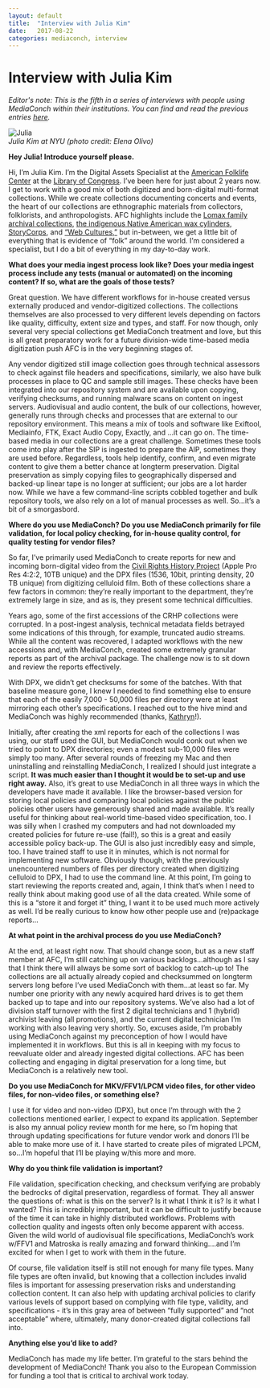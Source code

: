 ```yaml
---
layout: default
title:  "Interview with Julia Kim"
date:   2017-08-22
categories: mediaconch, interview
---
```


# Interview with Julia Kim

*Editor's note: This is the fifth in a series of interviews with people using MediaConch within their institutions. You can find and read the previous entries [here](https://mediaarea.net/MediaConch/blog.html).*  

![Julia](/MediaConch/images/julia-cropped.png)  
*Julia Kim at NYU (photo credit: Elena Olivo)*

**Hey Julia! Introduce yourself please.**  

Hi, I’m Julia Kim. I’m the Digital Assets Specialist at the [American Folklife Center](https://www.loc.gov/folklife/) at the [Library of Congress](https://www.loc.gov/). I’ve been here for just about 2 years now. I get to work with a good mix of both digitized and born-digital multi-format collections. While we create collections documenting concerts and events, the heart of our collections are ethnographic materials from collectors, folklorists, and anthropologists. AFC highlights include the [Lomax family archival collections](https://www.loc.gov/collections/alan-lomax-manuscripts/about-this-collection/), [the indigenous Native American wax cylinders](https://www.loc.gov/collections/omaha-indian-music/about-this-collection/), [StoryCorps](https://storycorps.org/), and [“Web Cultures,”](https://www.loc.gov/collections/web-cultures-web-archive/about-this-collection/) but in-between, we get a little bit of everything that is evidence of “folk” around the world. I’m considered a specialist, but I do a bit of everything in my day-to-day work.

**What does your media ingest process look like? Does your media ingest process include any tests (manual or automated) on the incoming content? If so, what are the goals of those tests?**  

Great question. We have different workflows for in-house created versus externally produced and vendor-digitized collections. The collections themselves are also processed to very different levels depending on factors like quality, difficulty, extent size and types, and staff. For now though, only several very special collections get MediaConch treatment and love, but this is all great preparatory work for a future division-wide time-based media digitization push AFC is in the very beginning stages of.

Any vendor digitized still image collection goes through technical assessors to check against file headers and specifications, similarly, we also have bulk processes in place to QC and sample still images. These checks have been integrated into our repository system and are available upon copying, verifying checksums, and running malware scans on content on ingest servers. Audiovisual and audio content, the bulk of our collections, however, generally runs through checks and processes that are external to our repository environment. This means a mix of tools and software like Exiftool, Mediainfo, FTK, Exact Audio Copy, Exactly, and ...it can go on. The time-based media in our collections are a great challenge. Sometimes these tools come into play after the SIP is ingested to prepare the AIP, sometimes they are used before. Regardless, tools help identify, confirm, and even migrate content to give them a better chance at longterm preservation. Digital preservation as simply copying files to geographically dispersed and backed-up linear tape is no longer at sufficient; our jobs are a lot harder now. While we have a few command-line scripts cobbled together and bulk repository tools, we also rely on a lot of manual processes as well. So...it’s a bit of a smorgasbord.


**Where do you use MediaConch? Do you use MediaConch primarily for file validation, for local policy checking, for in-house quality control, for quality testing for vendor files?**  

So far, I’ve primarily used MediaConch to create reports for new and incoming born-digital video from the [Civil Rights History Project](https://www.loc.gov/collections/civil-rights-history-project/about-this-collection/) (Apple Pro Res 4:2:2, 10TB unique) and the DPX files (1536, 10bit, printing density, 20 TB unique) from digitizing celluloid film. Both of these collections share a few factors in common: they’re really important to the department, they’re extremely large in size, and as is, they present some technical difficulties.

Years ago, some of the first accessions of the CRHP collections were corrupted. In a post-ingest analysis, technical metadata fields betrayed some indications of this through, for example, truncated audio streams. While all the content was recovered, I adapted workflows with the new accessions and, with MediaConch, created some extremely granular reports as part of the archival package. The challenge now is to sit down and review the reports effectively.

With DPX, we didn’t get checksums for some of the batches. With that baseline measure gone, I knew I needed to find something else to ensure that each of the easily 7,000 - 50,000 files per directory were at least mirroring each other’s specifications. I reached out to the hive mind and MediaConch was highly recommended (thanks, [Kathryn](https://mediaarea.net/MediaConch/2017/07/07/interview-with-kathryn-gronsbell/)!).

Initially, after creating the xml reports for each of the collections I was using, our staff used the GUI, but MediaConch would conk out when we tried to point to DPX directories; even a modest sub-10,000 files were simply too many. After several rounds of freezing my Mac and then uninstalling and reinstalling MediaConch, I realized I should just integrate a script. **It was much easier than I thought it would be to set-up and use right away.** Also, it’s great to use MediaConch in all three ways in which the developers have made it available. I like the browser-based version for storing local policies and comparing local policies against the public policies other users have generously shared and made available. It’s really useful for thinking about real-world time-based video specification, too. I was silly when I crashed my computers and had not downloaded my created policies for future re-use (fail!), so this is a great and easily accessible policy back-up. The GUI is also just incredibly easy and simple, too. I have trained staff to use it in minutes, which is not normal for implementing new software. Obviously though, with the previously unencountered numbers of files per directory created when digitizing celluloid to DPX, I had to use the command line. At this point, I’m going to start reviewing the reports created and, again, I think that’s when I need to really think about making good use of all the data created. While some of this is a “store it and forget it” thing, I want it to be used much more actively as well. I’d be really curious to know how other people use and (re)package reports...

**At what point in the archival process do you use MediaConch?**  

At the end, at least right now. That should change soon, but as a new staff member at AFC, I’m still catching up on various backlogs...although as I say that I think there will always be some sort of backlog to catch-up to! The collections are all actually already copied and checksummed on longterm servers long before I’ve used MediaConch with them...at least so far. My number one priority with any newly acquired hard drives is to get them backed up to tape and into our repository systems. We’ve also had a lot of division staff turnover with the first 2 digital technicians and 1 (hybrid) archivist leaving (all promotions), and the current digital technician I’m working with also leaving very shortly. So, excuses aside, I’m probably using MediaConch against my preconception of how I would have implemented it in workflows. But this is all in keeping with my focus to reevaluate older and already ingested digital collections. AFC has been collecting and engaging in digital preservation for a long time, but MediaConch is a relatively new tool.

**Do you use MediaConch for MKV/FFV1/LPCM video files, for other video files, for non-video files, or something else?**  

I use it for video and non-video (DPX), but once I’m through with the 2 collections mentioned earlier, I expect to expand its application. September is also my annual policy review month for me here, so I’m hoping that through updating specifications for future vendor work and donors I’ll be able to make more use of it. I have started to create piles of migrated LPCM, so...I’m hopeful that I’ll be playing w/this more and more.

**Why do you think file validation is important?**  

File validation, specification checking, and checksum verifying are probably the bedrocks of digital preservation, regardless of format. They all answer the questions of: what is this on the server? Is it what I think it is? Is it what I wanted? This is incredibly important, but it can be difficult to justify because of the time it can take in highly distributed workflows. Problems with collection quality and ingests often only become apparent with access. Given the wild world of audiovisual file specifications, MediaConch’s work w/FFV1 and Matroska is really amazing and forward thinking….and I’m excited for when I get to work with them in the future.

Of course, file validation itself is still not enough for many file types. Many file types are often invalid, but knowing that a collection includes invalid files is important for assessing preservation risks and understanding collection content. It can also help with updating archival policies to clarify various levels of support based on complying with file type, validity, and specifications - it’s in this gray area of between “fully supported” and “not acceptable” where, ultimately, many donor-created digital collections fall into.


**Anything else you’d like to add?**  

MediaConch has made my life better. I’m grateful to the stars behind the development of MediaConch! Thank you also to the European Commission for funding a tool that is critical to archival work today. 
